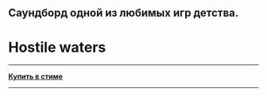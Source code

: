 ## Саундборд одной из любимых игр детства.

# Hostile waters

-----

**[Купить в стиме](https://store.steampowered.com/app/267980/Hostile_Waters_Antaeus_Rising/)**

-----
